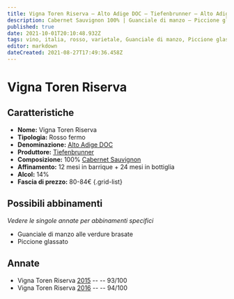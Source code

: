 ```yaml
---
title: Vigna Toren Riserva – Alto Adige DOC – Tiefenbrunner – Alto Adige (IT) – 80-84€ – 5★
description: Cabernet Sauvignon 100% | Guanciale di manzo – Piccione glassato
published: true
date: 2021-10-01T20:10:48.932Z
tags: vino, italia, rosso, varietale, Guanciale di manzo, Piccione glassato, Vitigni | Cabernet Sauvignon, alto adige, Valutazioni | 5 stelle, Prezzi | 80-84€
editor: markdown
dateCreated: 2021-08-27T17:49:36.458Z
---
```


# Vigna Toren Riserva

## Caratteristiche
- **Nome:** Vigna Toren Riserva
- **Tipologia:** Rosso fermo 
- **Denominazione:** [Alto Adige DOC](/denominazioni/Italia/Alto-Adige/DOC/Alto-Adige)
- **Produttore:** [Tiefenbrunner](/produttori/Italia/Alto-Adite/Cantina-Bolzano) 
- **Composizione:** 100% [Cabernet Sauvignon](/vitigni/Francia/bacca-nera/cabernet-sauvignon)
- **Affinamento:** 12 mesi in barrique + 24 mesi in bottiglia
- **Alcol:** 14%
- **Fascia di prezzo:** 80-84€
{.grid-list}



## Possibili abbinamenti
*Vedere le singole annate per abbinamenti specifici*

- Guanciale di manzo alle verdure brasate
- Piccione glassato

## Annate
- Vigna Toren Riserva [2015](vini/italia/Alto-Adige/Tiefenbrunner/Vigna-Toren-Riserva/2015) -- <span class="star-5"></span> -- 93/100
- Vigna Toren Riserva [2016](vini/italia/Alto-Adige/Tiefenbrunner/Vigna-Toren-Riserva/2016) -- <span class="star-5"></span> -- 94/100